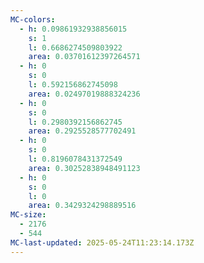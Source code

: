 ```yaml
---
MC-colors:
  - h: 0.09861932938856015
    s: 1
    l: 0.6686274509803922
    area: 0.03701612397264571
  - h: 0
    s: 0
    l: 0.592156862745098
    area: 0.02497019888324236
  - h: 0
    s: 0
    l: 0.2980392156862745
    area: 0.2925528577702491
  - h: 0
    s: 0
    l: 0.8196078431372549
    area: 0.30252838948491123
  - h: 0
    s: 0
    l: 0
    area: 0.3429324298889516
MC-size:
  - 2176
  - 544
MC-last-updated: 2025-05-24T11:23:14.173Z
---
```

